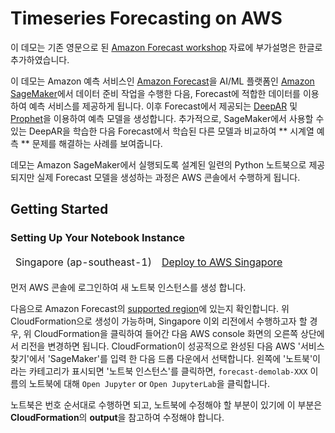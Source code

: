 # Timeseries Forecasting on AWS

이 데모는 기존 영문으로 된 [Amazon Forecast workshop](https://github.com/apac-ml-tfc/forecasting-workshop.git) 자료에 부가설명은 한글로 추가하였습니다.

이 데모는 Amazon 예측 서비스인 [Amazon Forecast](https://aws.amazon.com/forecast/)을 AI/ML 플랫폼인 [Amazon SageMaker](https://aws.amazon.com/sagemaker/)에서 데이터 준비 작업을 수행한 다음, Forecast에 적합한 데이터를 이용하여 예측 서비스를 제공하게 됩니다. 이후 Forecast에서 제공되는 [DeepAR](https://arxiv.org/abs/1704.04110) 및 [Prophet](https://peerj.com/preprints/3190.pdf)을 이용하여 예측 모델을 생성합니다. 추가적으로, SageMaker에서 사용할 수 있는 DeepAR을 학습한 다음 Forecast에서 학습된 다른 모델과 비교하여 ** 시계열 예측 ** 문제를 해결하는 사례를 보여줍니다. 

데모는 Amazon SageMaker에서 실행되도록 설계된 일련의 Python 노트북으로 제공되지만 실제 Forecast 모델을 생성하는 과정은 AWS 콘솔에서 수행하게 됩니다.

## Getting Started

### Setting Up Your Notebook Instance

<table>
<thead>

<tr>
<td align="center">Singapore (ap-southeast-1)</td>
<td align="left"><a  href="https://console.aws.amazon.com/cloudformation/home?region=ap-southeast-1#/stacks/create/review?stackName=ForecastDemoLab&amp;templateURL=https://napkin-share.s3.ap-northeast-2.amazonaws.com/cloudformation/amazon-forecast.yml&amp;" target="_blank"  class="btn btn-default">
  <i class="fas fa-play"></i>
Deploy to AWS Singapore
</a>
</td>
</tr>

</tbody>
</table>

먼저 AWS 콘솔에 로그인하여 새 노트북 인스턴스를 생성 합니다.

다음으로 Amazon Forecast의 [supported region](https://aws.amazon.com/about-aws/global-infrastructure/regional-product-services/)에 있는지 확인합니다. 위 CloudFormation으로 생성이 가능하며, Singapore 이외 리전에서 수행하고자 할 경우, 위 CloudFormation을 클릭하여 들어간 다음 AWS console 화면의 오른쪽 상단에서 리전을 변경하면 됩니다. 
CloudFormation이 성공적으로 완성된 다음 AWS '서비스 찾기'에서 'SageMaker'를 입력 한 다음 드롭 다운에서 선택합니다.
왼쪽에 '노트북'이라는 카테고리가 표시되면 '노트북 인스턴스'를 클릭하면, `forecast-demolab-XXX` 이름의 노트북에 대해 `Open Jupyter` or `Open JupyterLab`을 클릭합니다.

노트북은 번호 순서대로 수행하면 되고, 노트북에 수정해야 할 부분이 있기에 이 부분은 **CloudFormation**의 **output**을 참고하여 수정해야 합니다.
